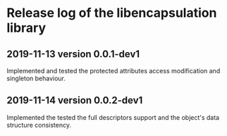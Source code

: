 # Release log of the libencapsulation library

## 2019-11-13 version 0.0.1-dev1

Implemented and tested the protected attributes access modification and singleton behaviour.

## 2019-11-14 version 0.0.2-dev1

Implemented the tested the full descriptors support and the object's data structure consistency.
